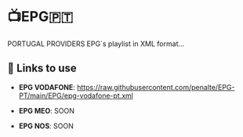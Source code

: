 # 📺EPG🇵🇹

PORTUGAL PROVIDERS EPG´s playlist in XML format...


## 🔗 Links to use 


* **EPG VODAFONE**: <https://raw.githubusercontent.com/penalte/EPG-PT/main/EPG/epg-vodafone-pt.xml>

* **EPG MEO**: SOON

* **EPG NOS**: SOON